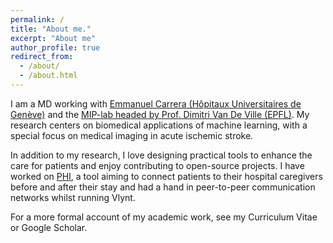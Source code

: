 ```yaml
---
permalink: /
title: "About me."
excerpt: "About me"
author_profile: true
redirect_from: 
  - /about/
  - /about.html
---
```


I am a MD working with [Emmanuel Carrera (Hôpitaux Universitaires de Genève)](http://www.carreralab.com/) and the [MIP-lab headed by Prof. Dimitri Van De Ville (EPFL)](https://miplab.epfl.ch/). My research centers on biomedical applications of machine learning, with a special focus on medical imaging in acute ischemic stroke.

In addition to my research, I love designing practical tools to enhance the care for patients and enjoy contributing to open-source projects. I have worked on [PHI](https://www.phinterface.com/), a tool aiming to connect patients to their hospital caregivers before and after their stay and had a hand in peer-to-peer communication networks whilst running Vlynt.  

For a more formal account of my academic work, see my Curriculum Vitae or Google Scholar.
